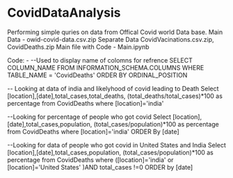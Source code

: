 # CovidDataAnalysis
Performing simple quries on data from Offical Covid world Data base.
Main Data - owid-covid-data.csv.zip 
Separate Data CovidVacinations.csv.zip, CovidDeaths.zip
Main file with Code - Main.ipynb


Code: -
--Used to display name of colomns for refrence
SELECT COLUMN_NAME
FROM INFORMATION_SCHEMA.COLUMNS
WHERE TABLE_NAME = 'CovidDeaths'
ORDER BY ORDINAL_POSITION

-- Looking at data of india and likelyhood of covid leading to Death
Select [location],[date],total_cases,total_deaths, (total_deaths/total_cases)*100 as percentage 
from CovidDeaths 
where [location]='india'

--Looking for percentage of people who got covid
Select [location],[date],total_cases,population, (total_cases/population)*100 as percentage 
from CovidDeaths 
where [location]='india' ORDER By [date]

--Looking for data of people who got covid in United States and India
Select [location],[date],total_cases,population, (total_cases/population)*100 as percentage 
from CovidDeaths 
where ([location]='india' or [location]='United States' )AND total_cases !=0 ORDER by [date]

